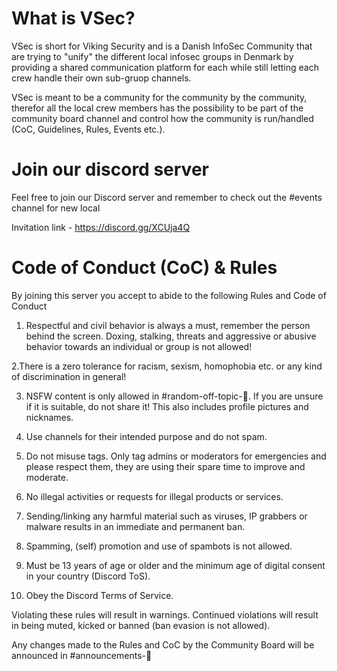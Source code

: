 # What is VSec?
VSec is short for Viking Security and is a Danish InfoSec Community that are trying to "unify" the different local infosec groups in Denmark by providing a shared communication platform for each while still letting each crew handle their own sub-gruop channels.

VSec is meant to be a community for the community by the community, therefor all the local crew members has the possibility to be part of the community board channel and control how the community is run/handled (CoC, Guidelines, Rules, Events etc.).

# Join our discord server
Feel free to join our Discord server and remember to check out the #events channel for new local 

Invitation link - https://discord.gg/XCUja4Q

# Code of Conduct (CoC) & Rules   
By joining this server you accept to abide to the following Rules and Code of Conduct

1. Respectful and civil behavior is always a must, remember the person behind the screen. 
Doxing, stalking, threats and aggressive or abusive behavior towards an individual or group is not allowed! 
 
2.There is a zero tolerance for racism, sexism, homophobia etc. or any kind of discrimination in general! 
 
3. NSFW content is only allowed in #random-off-topic-💩. 
If you are unsure if it is suitable, do not share it! 
This also includes profile pictures and nicknames. 
 
4. Use channels for their intended purpose and do not spam. 
 
5. Do not misuse tags. 
Only tag admins or moderators for emergencies and please respect them, they are using their spare time to improve and moderate. 
 
6. No illegal activities or requests for illegal products or services. 
 
7. Sending/linking any harmful material such as viruses, IP grabbers or malware results in an immediate and permanent ban. 
 
8. Spamming, (self) promotion and use of spambots is not allowed. 
 
9. Must be 13 years of age or older and the minimum age of digital consent in your country (Discord ToS). 
 
10. Obey the Discord Terms of Service. 

Violating these rules will result in warnings.
Continued violations will result in being muted, kicked or banned (ban evasion is not allowed).

Any changes made to the Rules and CoC by the Community Board will be announced in #announcements-📢
